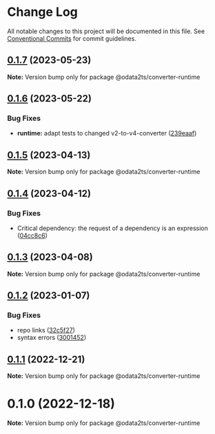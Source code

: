 # Change Log

All notable changes to this project will be documented in this file.
See [Conventional Commits](https://conventionalcommits.org) for commit guidelines.

## [0.1.7](https://github.com/odata2ts/converter/compare/@odata2ts/converter-runtime@0.1.6...@odata2ts/converter-runtime@0.1.7) (2023-05-23)

**Note:** Version bump only for package @odata2ts/converter-runtime





## [0.1.6](https://github.com/odata2ts/converter/compare/@odata2ts/converter-runtime@0.1.5...@odata2ts/converter-runtime@0.1.6) (2023-05-22)


### Bug Fixes

* **runtime:** adapt tests to changed v2-to-v4-converter ([239eaaf](https://github.com/odata2ts/converter/commit/239eaaf432efbebba95d15abd4d5e93c417a1ab1))






## [0.1.5](https://github.com/odata2ts/converter/compare/@odata2ts/converter-runtime@0.1.4...@odata2ts/converter-runtime@0.1.5) (2023-04-13)

**Note:** Version bump only for package @odata2ts/converter-runtime





## [0.1.4](https://github.com/odata2ts/converter/compare/@odata2ts/converter-runtime@0.1.3...@odata2ts/converter-runtime@0.1.4) (2023-04-12)


### Bug Fixes

* Critical dependency: the request of a dependency is an expression ([04cc8c6](https://github.com/odata2ts/converter/commit/04cc8c64de3ac4ca7ba05d632bbfd2d254fc6e72))






## [0.1.3](https://github.com/odata2ts/converter/compare/@odata2ts/converter-runtime@0.1.2...@odata2ts/converter-runtime@0.1.3) (2023-04-08)

**Note:** Version bump only for package @odata2ts/converter-runtime






## [0.1.2](https://github.com/odata2ts/converter/compare/@odata2ts/converter-runtime@0.1.1...@odata2ts/converter-runtime@0.1.2) (2023-01-07)


### Bug Fixes

* repo links ([32c5f27](https://github.com/odata2ts/converter/commit/32c5f277d8f0801c369c23be5355233030a97a40))
* syntax errors ([3001452](https://github.com/odata2ts/converter/commit/3001452589d456682dee07121a1c512b8f00e55a))





## [0.1.1](https://github.com/odata2ts/odata2ts/compare/@odata2ts/converter-runtime@0.1.0...@odata2ts/converter-runtime@0.1.1) (2022-12-21)

**Note:** Version bump only for package @odata2ts/converter-runtime





# 0.1.0 (2022-12-18)

**Note:** Version bump only for package @odata2ts/converter-runtime
